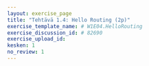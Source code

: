 ```yaml
---
layout: exercise_page
title: "Tehtävä 1.4: Hello Routing (2p)"
exercise_template_name: # W1E04.HelloRouting
exercise_discussion_id: # 82690
exercise_upload_id: 
kesken: 1
no_review: 1
---
```



